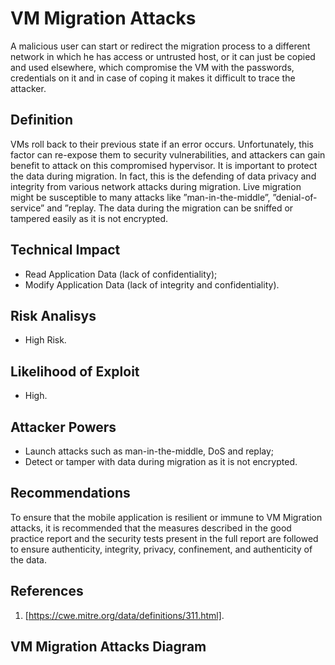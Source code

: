 # VM Migration Attacks

A malicious user can start or redirect the migration process to a different network in which he has access or untrusted host, or it can just be copied and used elsewhere, which compromise the VM with the passwords, credentials on it and in case of coping it makes it difficult to trace the attacker.


## Definition

VMs roll back to their previous state if an error occurs. Unfortunately, this factor can re-expose them to security vulnerabilities, and attackers can gain benefit to attack on this compromised hypervisor. It is important to protect the data during migration. In fact, this is the defending of data privacy and integrity from various network attacks during migration. Live migration might be susceptible to many attacks like ”man-in-the-middle”, ”denial-of-service” and ”replay. The data during the migration can be sniffed or tampered easily as it is not encrypted.

## Technical Impact
  * Read Application Data (lack of confidentiality);
  * Modify Application Data (lack of integrity and confidentiality).
## Risk Analisys
  * High Risk.

## Likelihood of Exploit
  * High.
  
## Attacker Powers

 * Launch attacks such as man-in-the-middle, DoS and replay;
 * Detect or tamper with data during migration as it is not encrypted.

## Recommendations

To ensure that the mobile application is resilient or immune to VM Migration attacks, it is recommended that the measures described in the good practice report and the security tests present in the full report are followed to ensure authenticity, integrity, privacy, confinement, and authenticity of the data.

## References
  1. [https://cwe.mitre.org/data/definitions/311.html]. 

 
## VM Migration Attacks Diagram


